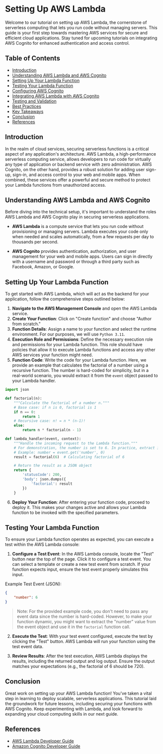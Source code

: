 # Setting Up AWS Lambda

Welcome to our tutorial on setting up AWS Lambda, the cornerstone of serverless computing that lets you run code without managing servers. This guide is your first step towards mastering AWS services for secure and efficient cloud applications. Stay tuned for upcoming tutorials on integrating AWS Cognito for enhanced authentication and access control.

## Table of Contents

- [Introduction](#introduction)
- [Understanding AWS Lambda and AWS Cognito](#understanding-aws-lambda-and-aws-cognito)
- [Setting Up Your Lambda Function](#setting-up-your-lambda-function)
- [Testing Your Lambda Function](#testing-your-lambda-function)
- [Configuring AWS Cognito](#configuring-aws-cognito)
- [Integrating AWS Lambda with AWS Cognito](#integrating-aws-lambda-with-aws-cognito)
- [Testing and Validation](#testing-and-validation)
- [Best Practices](#best-practices)
- [Key Takeaways](#key-takeaways)
- [Conclusion](#conclusion)
- [References](#references)

## Introduction

In the realm of cloud services, securing serverless functions is a critical aspect of any application's architecture. AWS Lambda, a high-performance serverless computing service, allows developers to run code for virtually any type of application or backend service with zero administration. AWS Cognito, on the other hand, provides a robust solution for adding user sign-up, sign-in, and access control to your web and mobile apps. When combined, these services offer a powerful and secure method to protect your Lambda functions from unauthorized access.

## Understanding AWS Lambda and AWS Cognito

Before diving into the technical setup, it's important to understand the roles AWS Lambda and AWS Cognito play in securing serverless applications.

- **AWS Lambda** is a compute service that lets you run code without provisioning or managing servers. Lambda executes your code only when needed and scales automatically, from a few requests per day to thousands per second.

- **AWS Cognito** provides authentication, authorization, and user management for your web and mobile apps. Users can sign in directly with a username and password or through a third party such as Facebook, Amazon, or Google.

## Setting Up Your Lambda Function

To get started with AWS Lambda, which will act as the backend for your application, follow the comprehensive steps outlined below:

1. **Navigate to the AWS Management Console** and open the AWS Lambda service.
2. **Create Your Function**: Click on "Create function" and choose "Author from scratch."
3. **Function Details**: Assign a name to your function and select the runtime environment. For our purposes, we will use `Python 3.11`.
4. **Execution Role and Permissions**: Define the necessary execution role and permissions for your Lambda function. This role should have policies that allow it to execute Lambda functions and access any other AWS services your function might need.
5. **Function Code**: Write the code for your Lambda function. Here, we provide an example that calculates the factorial of a number using a recursive function. The number is hard-coded for simplicity, but in a real-world scenario, you would extract it from the `event` object passed to your Lambda handler.

```python
import json

def factorial(n):
    """Calculate the factorial of a number n."""
    # Base case: if n is 0, factorial is 1
    if n == 0:
        return 1
    # Recursive case: n! = n * (n-1)!
    else:
        return n * factorial(n - 1)

def lambda_handler(event, context):
    """Handle the incoming request to the Lambda function."""
    # For demonstration, the number is set to 6. In practice, extract it from event object.
    # Example: number = event.get('number', 0)
    result = factorial(6)  # Calculating factorial of 6

    # Return the result as a JSON object
    return {
        'statusCode': 200,
        'body': json.dumps({
            'factorial': result
        })
    }
```

6. **Deploy Your Function**: After entering your function code, proceed to deploy it. This makes your changes active and allows your Lambda function to be invoked with the specified parameters.

## Testing Your Lambda Function

To ensure your Lambda function operates as expected, you can execute a test within the AWS Lambda console:

1. **Configure a Test Event**: In the AWS Lambda console, locate the "Test" button near the top of the page. Click it to configure a test event. You can select a template or create a new test event from scratch. If your function expects input, ensure the test event properly simulates this input.
   
Example Test Event (JSON):

```json
{
    "number": 6
}
```

> Note: For the provided example code, you don't need to pass any event data since the number is hard-coded. However, to make your function dynamic, you might want to extract the "number" value from the event object and use it in the `factorial` function call.

2. **Execute the Test**: With your test event configured, execute the test by clicking the "Test" button. AWS Lambda will run your function using the test event data.

3. **Review Results**: After the test execution, AWS Lambda displays the results, including the returned output and log output. Ensure the output matches your expectations (e.g., the factorial of 6 should be 720).

## Conclusion

Great work on setting up your AWS Lambda function! You've taken a vital step in learning to deploy scalable, serverless applications. This tutorial laid the groundwork for future lessons, including securing your functions with AWS Cognito. Keep experimenting with Lambda, and look forward to expanding your cloud computing skills in our next guide.

## References

- [AWS Lambda Developer Guide](https://docs.aws.amazon.com/lambda/latest/dg/welcome.html)
- [Amazon Cognito Developer Guide](https://docs.aws.amazon.com/cognito/latest/developerguide/what-is-amazon-cognito.html)